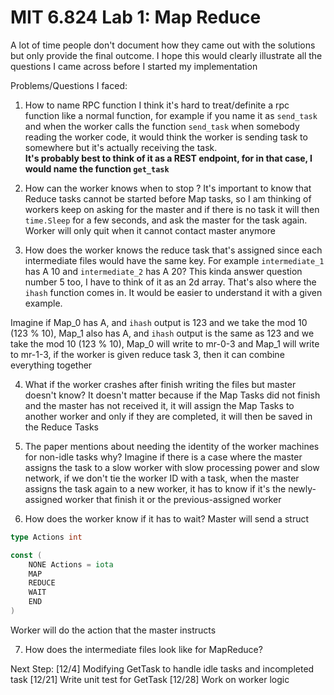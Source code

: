 # MIT 6.824 Lab 1: Map Reduce



A lot of time people don't document how they came out with the solutions but only provide the final outcome. I hope this would clearly illustrate all the questions I came across before I started my implementation

Problems/Questions I faced:
1) How to name RPC function 
I think it's hard to treat/definite a rpc function like a normal function, for example if you name it as `send_task` and when the worker calls the function `send_task` when somebody reading the worker code, it would think the worker is sending task to somewhere but it's actually receiving the task.  
**It's probably best to think of it as a REST endpoint, for in that case, I would name the function `get_task`**

2) How can the worker knows when to stop ?
It's important to know that Reduce tasks cannot be started before Map tasks, so I am thinking of workers keep on asking for the master and if there is no task it will then `time.Sleep` for a few seconds, and ask the master for the task again. 
Worker will only quit when it cannot contact master anymore

3) How does the worker knows the reduce task that's assigned since each intermediate files would have the same key. For example `intermediate_1` has A 10 and `intermediate_2` has A 20?
This kinda answer question number 5 too, I have to think of it as an 2d array. That's also where the `ihash` function comes in. It would be easier to understand it with a given example. 

Imagine if Map_0 has A, and `ihash` output is 123 and we take the mod 10 (123 % 10), Map_1 also has A, and `ihash` output is the same as 123 and we take the mod 10 (123 % 10), Map_0 will write to mr-0-3 and Map_1 will write to mr-1-3, if the worker is given reduce task 3, then it can combine everything together


4) What if the worker crashes after finish writing the files but master doesn't know?
It doesn't matter because if the Map Tasks did not finish and the master has not received it, it will assign the Map Tasks to another worker and only if they are completed, it will then be saved in the Reduce Tasks 


5) The paper mentions about needing the identity of the worker machines for non-idle tasks why?
Imagine if there is a case where the master assigns the task to a slow worker with slow processing power and slow network, if we don't tie the worker ID with a task, when the master assigns the task again to a new worker, it has to know if it's the newly-assigned worker that finish it or the previous-assigned worker 

6) How does the worker know if it has to wait?
Master will send a struct 
```go
type Actions int

const (
	NONE Actions = iota
	MAP
	REDUCE
	WAIT
	END
)
```
Worker will do the action that the master instructs

7) How does the intermediate files look like for MapReduce?



Next Step:
[12/4] Modifying GetTask to handle idle tasks and incompleted task
[12/21] Write unit test for GetTask
[12/28] Work on worker logic